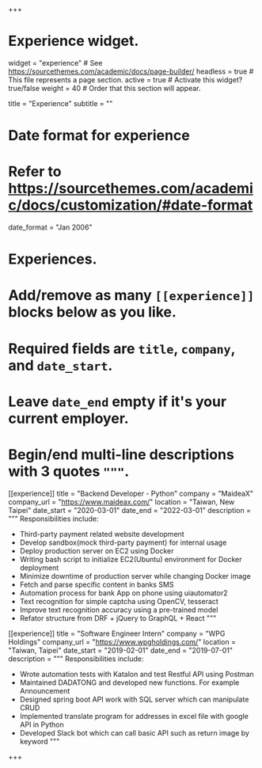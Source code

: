 +++
# Experience widget.
widget = "experience"  # See https://sourcethemes.com/academic/docs/page-builder/
headless = true  # This file represents a page section.
active = true  # Activate this widget? true/false
weight = 40  # Order that this section will appear.

title = "Experience"
subtitle = ""

# Date format for experience
#   Refer to https://sourcethemes.com/academic/docs/customization/#date-format
date_format = "Jan 2006"

# Experiences.
#   Add/remove as many `[[experience]]` blocks below as you like.
#   Required fields are `title`, `company`, and `date_start`.
#   Leave `date_end` empty if it's your current employer.
#   Begin/end multi-line descriptions with 3 quotes `"""`.
[[experience]]
  title = "Backend Developer - Python"
  company = "MaideaX"
  company_url = "https://www.maideax.com/"
  location = "Taiwan, New Taipei"
  date_start = "2020-03-01"
  date_end = "2022-03-01"
  description = """
  Responsibilities include:
  
  * Third-party payment related website development
  * Develop sandbox(mock third-party payment) for internal usage
  * Deploy production server on EC2 using Docker
  * Writing bash script to initialize EC2(Ubuntu) environment for Docker deployment
  * Minimize downtime of production server while changing Docker image
  * Fetch and parse specific content in banks SMS
  * Automation process for bank App on phone using uiautomator2
  * Text recognition for simple captcha using OpenCV, tesseract
  * Improve text recognition accuracy using a pre-trained model
  * Refator structure from DRF + jQuery to GraphQL + React
  """

[[experience]]
  title = "Software Engineer Intern"
  company = "WPG Holdings"
  company_url = "https://www.wpgholdings.com/"
  location = "Taiwan, Taipei"
  date_start = "2019-02-01"
  date_end = "2019-07-01"
    description = """
  Responsibilities include:

  * Wrote automation tests with Katalon and test Restful API using Postman
  * Maintained DADATONG and developed new functions. For example Announcement
  * Designed spring boot API work with SQL server which can manipulate CRUD
  * Implemented translate program for addresses in excel file with google API in Python
  * Developed Slack bot which can call basic API such as return image by keyword
  """

  

+++
